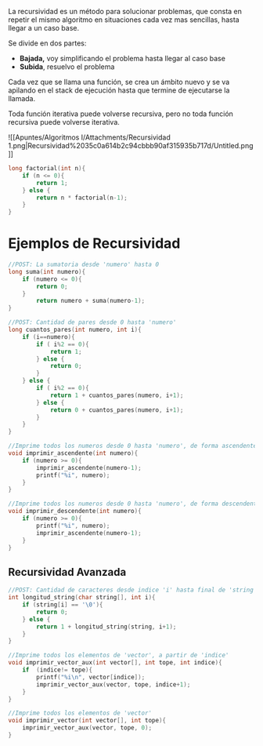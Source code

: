 La recursividad es un método para solucionar problemas, que consta en repetir el mismo algoritmo en situaciones cada vez mas sencillas, hasta llegar a un caso base.

Se divide en dos partes:

- **Bajada,** voy simplificando el problema hasta llegar al caso base
- **Subida**, resuelvo el problema

Cada vez que se llama una función, se crea un ámbito nuevo y se va apilando en el stack de ejecución hasta que termine de ejecutarse la llamada.

Toda función iterativa puede volverse recursiva, pero no toda función recursiva puede volverse iterativa.

![[Apuntes/Algoritmos I/Attachments/Recursividad 1.png|Recursividad%2035c0a614b2c94cbbb90af315935b717d/Untitled.png]]

```c
long factorial(int n){
	if (n <= 0){
		return 1;
	} else {
		return n * factorial(n-1);
	}
}
```

# Ejemplos de Recursividad

```c
//POST: La sumatoria desde 'numero' hasta 0
long suma(int numero){
	if (numero <= 0){
		return 0;
	}
		return numero + suma(numero-1);
}
```

```c
//POST: Cantidad de pares desde 0 hasta 'numero'
long cuantos_pares(int numero, int i){
	if (i==numero){
		if ( i%2 == 0){
			return 1;
		} else {
			return 0;	
		}
	} else {
		if ( i%2 == 0){
			return 1 + cuantos_pares(numero, i+1);
		} else {
			return 0 + cuantos_pares(numero, i+1);	
		}
	}
}
```

```c
//Imprime todos los numeros desde 0 hasta 'numero', de forma ascendente.
void imprimir_ascendente(int numero){
	if (numero >= 0){
		imprimir_ascendente(numero-1);
		printf("%i", numero);
	}
}
```

```c
//Imprime todos los numeros desde 0 hasta 'numero', de forma descendente.
void imprimir_descendente(int numero){
	if (numero >= 0){
		printf("%i", numero);	
		imprimir_ascendente(numero-1);
	}
}
```

## Recursividad Avanzada

```c
//POST: Cantidad de caracteres desde indice 'i' hasta final de 'string'
int longitud_string(char string[], int i){
	if (string[i] == '\0'){
		return 0;
	} else {
		return 1 + longitud_string(string, i+1);
	}
}
```

```c
//Imprime todos los elementos de 'vector', a partir de 'indice'
void imprimir_vector_aux(int vector[], int tope, int indice){
	if  (indice!= tope){
		printf("%i\n", vector[indice]);
		imprimir_vector_aux(vector, tope, indice+1);
	}
}

//Imprime todos los elementos de 'vector'
void imprimir_vector(int vector[], int tope){
	imprimir_vector_aux(vector, tope, 0);
}
```